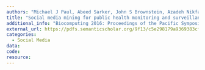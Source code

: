 ```yaml
---
authors: "Michael J Paul, Abeed Sarker, John S Brownstein, Azadeh Nikfarjam, Matthew Scotch, Karen L Smith, Graciela Gonzalez"
title: "Social media mining for public health monitoring and surveillance"
additional_info: "Biocomputing 2016: Proceedings of the Pacific Symposium"
external_url: https://pdfs.semanticscholar.org/9f13/c5e298179a9369383cf8a742d85b6cb8afb5.pdf
categories:
  - Social Media
data:
code:
resource:
---
```

